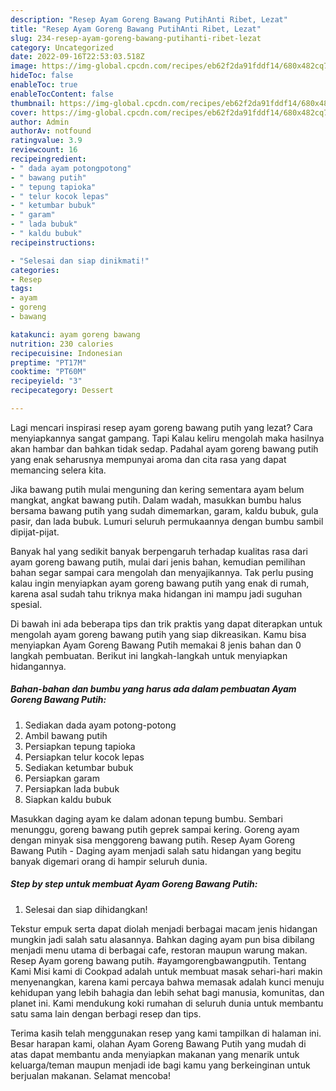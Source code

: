 ```yaml
---
description: "Resep Ayam Goreng Bawang PutihAnti Ribet, Lezat"
title: "Resep Ayam Goreng Bawang PutihAnti Ribet, Lezat"
slug: 234-resep-ayam-goreng-bawang-putihanti-ribet-lezat
category: Uncategorized
date: 2022-09-16T22:53:03.518Z
image: https://img-global.cpcdn.com/recipes/eb62f2da91fddf14/680x482cq70/ayam-goreng-bawang-putih-foto-resep-utama.jpg
hideToc: false
enableToc: true
enableTocContent: false
thumbnail: https://img-global.cpcdn.com/recipes/eb62f2da91fddf14/680x482cq70/ayam-goreng-bawang-putih-foto-resep-utama.jpg
cover: https://img-global.cpcdn.com/recipes/eb62f2da91fddf14/680x482cq70/ayam-goreng-bawang-putih-foto-resep-utama.jpg
author: Admin
authorAv: notfound
ratingvalue: 3.9
reviewcount: 16
recipeingredient:
- " dada ayam potongpotong"
- " bawang putih"
- " tepung tapioka"
- " telur kocok lepas"
- " ketumbar bubuk"
- " garam"
- " lada bubuk"
- " kaldu bubuk"
recipeinstructions:

- "Selesai dan siap dinikmati!"
categories:
- Resep
tags:
- ayam
- goreng
- bawang

katakunci: ayam goreng bawang 
nutrition: 230 calories
recipecuisine: Indonesian
preptime: "PT17M"
cooktime: "PT60M"
recipeyield: "3"
recipecategory: Dessert

---
```



Lagi mencari inspirasi resep ayam goreng bawang putih yang lezat? Cara menyiapkannya sangat gampang. Tapi Kalau keliru mengolah maka hasilnya akan hambar dan bahkan tidak sedap. Padahal ayam goreng bawang putih yang enak seharusnya mempunyai aroma dan cita rasa yang dapat memancing selera kita.


Jika bawang putih mulai menguning dan kering sementara ayam belum mangkat, angkat bawang putih. Dalam wadah, masukkan bumbu halus bersama bawang putih yang sudah dimemarkan, garam, kaldu bubuk, gula pasir, dan lada bubuk. Lumuri seluruh permukaannya dengan bumbu sambil dipijat-pijat.

Banyak hal yang sedikit banyak berpengaruh terhadap kualitas rasa dari ayam goreng bawang putih, mulai dari jenis bahan, kemudian pemilihan bahan segar sampai cara mengolah dan menyajikannya. Tak perlu pusing kalau ingin menyiapkan ayam goreng bawang putih yang enak di rumah, karena asal sudah tahu triknya maka hidangan ini mampu jadi suguhan spesial.


Di bawah ini ada beberapa tips dan trik praktis yang dapat diterapkan untuk mengolah ayam goreng bawang putih yang siap dikreasikan. Kamu bisa menyiapkan Ayam Goreng Bawang Putih memakai 8 jenis bahan dan 0 langkah pembuatan. Berikut ini langkah-langkah untuk menyiapkan hidangannya.

<!--inarticleads1-->

##### Bahan-bahan dan bumbu yang harus ada dalam pembuatan Ayam Goreng Bawang Putih:

1. Sediakan  dada ayam potong-potong
1. Ambil  bawang putih
1. Persiapkan  tepung tapioka
1. Persiapkan  telur kocok lepas
1. Sediakan  ketumbar bubuk
1. Persiapkan  garam
1. Persiapkan  lada bubuk
1. Siapkan  kaldu bubuk


Masukkan daging ayam ke dalam adonan tepung bumbu. Sembari menunggu, goreng bawang putih geprek sampai kering. Goreng ayam dengan minyak sisa menggoreng bawang putih. Resep Ayam Goreng Bawang Putih - Daging ayam menjadi salah satu hidangan yang begitu banyak digemari orang di hampir seluruh dunia. 

<!--inarticleads2-->

##### Step by step untuk membuat Ayam Goreng Bawang Putih:


1. Selesai dan siap dihidangkan!

Tekstur empuk serta dapat diolah menjadi berbagai macam jenis hidangan mungkin jadi salah satu alasannya. Bahkan daging ayam pun bisa dibilang menjadi menu utama di berbagai cafe, restoran maupun warung makan. Resep Ayam goreng bawang putih. #ayamgorengbawangputih. Tentang Kami Misi kami di Cookpad adalah untuk membuat masak sehari-hari makin menyenangkan, karena kami percaya bahwa memasak adalah kunci menuju kehidupan yang lebih bahagia dan lebih sehat bagi manusia, komunitas, dan planet ini. Kami mendukung koki rumahan di seluruh dunia untuk membantu satu sama lain dengan berbagi resep dan tips. 

Terima kasih telah menggunakan resep yang kami tampilkan di halaman ini. Besar harapan kami, olahan Ayam Goreng Bawang Putih yang mudah di atas dapat membantu anda menyiapkan makanan yang menarik untuk keluarga/teman maupun menjadi ide bagi kamu yang berkeinginan untuk berjualan makanan. Selamat mencoba!
